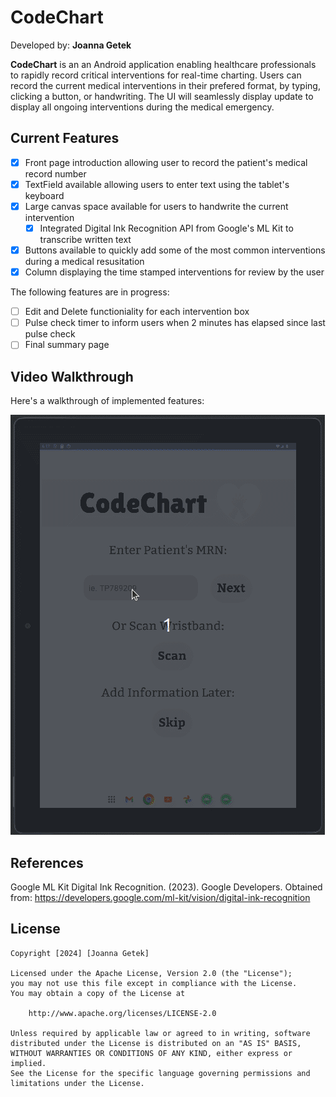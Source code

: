 # CodeChart

Developed by: **Joanna Getek**

**CodeChart** is an an Android application enabling healthcare professionals to rapidly record critical interventions for real-time charting. 
Users can record the current medical interventions in their prefered format, by typing, clicking a button, or handwriting. The UI will seamlessly display 
update to display all ongoing interventions during the medical emergency. 

## Current Features

* [x] Front page introduction allowing user to record the patient's medical record number
* [x] TextField available allowing users to enter text using the tablet's keyboard
* [x] Large canvas space available for users to handwrite the current intervention
  * [x] Integrated Digital Ink Recognition API from Google's ML Kit to transcribe written text
* [x] Buttons available to quickly add some of the most common interventions during a medical resusitation
* [x] Column displaying the time stamped interventions for review by the user

The following features are in progress:

* [ ] Edit and Delete functioniality for each intervention box
* [ ] Pulse check timer to inform users when 2 minutes has elapsed since last pulse check
* [ ] Final summary page

## Video Walkthrough

Here's a walkthrough of implemented features:

<img src='codechart-smaller.gif' title='Video Walkthrough' width='' alt='Video Walkthrough' />

<!-- Replace this with whatever GIF tool you used! -->
<!-- Recommended tools:
[Kap](https://getkap.co/) for macOS
[ScreenToGif](https://www.screentogif.com/) for Windows
[peek](https://github.com/phw/peek) for Linux. -->

## References
Google ML Kit Digital Ink Recognition. (2023). Google Developers. Obtained from:
https://developers.google.com/ml-kit/vision/digital-ink-recognition


## License

    Copyright [2024] [Joanna Getek]

    Licensed under the Apache License, Version 2.0 (the "License");
    you may not use this file except in compliance with the License.
    You may obtain a copy of the License at

        http://www.apache.org/licenses/LICENSE-2.0

    Unless required by applicable law or agreed to in writing, software
    distributed under the License is distributed on an "AS IS" BASIS,
    WITHOUT WARRANTIES OR CONDITIONS OF ANY KIND, either express or implied.
    See the License for the specific language governing permissions and
    limitations under the License.
